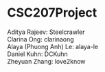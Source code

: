 # CSC207Project
Aditya Rajeev: Steelcrawler <br />
Clarina Ong: clarinaong <br />
Alaya (Phuong Anh) Le: alaya-le <br />
Daniel Kuhn: DCKuhn <br />
Zheyuan Zhang: love2know <br />
